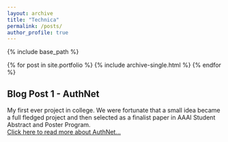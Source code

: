 ```yaml
---
layout: archive
title: "Technica"
permalink: /posts/
author_profile: true
---
```


{% include base_path %}


{% for post in site.portfolio %}
  {% include archive-single.html %}
{% endfor %}
## Blog Post 1 - AuthNet

My first ever project in college. We were fortunate that a small idea became a full fledged project and then selected as a finalist paper in AAAI Student Abstract and Poster Program. <br>
[Click here to read more about AuthNet...]()
